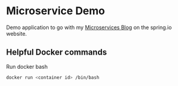 # Microservice Demo

Demo application to go with my [Microservices Blog](https://spring.io/admin/blog/2181-microservices-with-spring) on the spring.io website.



## Helpful Docker commands
Run docker bash
```sh
docker run <container id> /bin/bash
```
